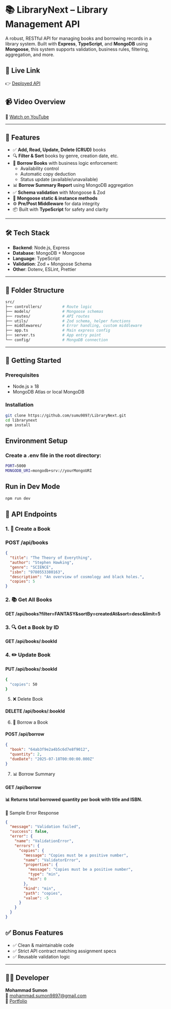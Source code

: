 # 📚 LibraryNext – Library Management API

A robust, RESTful API for managing books and borrowing records in a library system. Built with **Express**, **TypeScript**, and **MongoDB** using **Mongoose**, this system supports validation, business rules, filtering, aggregation, and more.

## 🔗 Live Link

👉 [Deployed API](https://your-deployment-link.com)

## 📹 Video Overview

🎥 [Watch on YouTube](https://your-video-link.com)

---

## 📑 Features

- ✅ **Add, Read, Update, Delete (CRUD)** books
- 🔍 **Filter & Sort** books by genre, creation date, etc.
- 📖 **Borrow Books** with business logic enforcement:
  - Availability control
  - Automatic copy deduction
  - Status update (available/unavailable)
- 📊 **Borrow Summary Report** using MongoDB aggregation
- ✅ **Schema validation** with Mongoose & Zod
- 🧠 **Mongoose static & instance methods**
- ⚙️ **Pre/Post Middleware** for data integrity
- 📦 Built with **TypeScript** for safety and clarity

---

## 🛠️ Tech Stack

- **Backend**: Node.js, Express
- **Database**: MongoDB + Mongoose
- **Language**: TypeScript
- **Validation**: Zod + Mongoose Schema
- **Other**: Dotenv, ESLint, Prettier

---

## 📁 Folder Structure

```bash
src/
├── controllers/         # Route logic  
├── models/              # Mongoose schemas  
├── routes/              # API routes  
├── utils/               # Zod schema, helper functions  
├── middlewares/         # Error handling, custom middleware  
├── app.ts               # Main express config  
├── server.ts            # App entry point  
└── config/              # MongoDB connection  
```

---

## 🚀 Getting Started

### Prerequisites

- Node.js ≥ 18
- MongoDB Atlas or local MongoDB

### Installation

```bash
git clone https://github.com/sumu9897/LibraryNext.git
cd librarynext
npm install
```

## Environment Setup

### Create a .env file in the root directory:

```bash
PORT=5000
MONGODB_URI=mongodb+srv://yourMongoURI
```
## Run in Dev Mode

```bash
npm run dev
```
## 📌 API Endpoints
### 1. 📘 Create a Book
### POST /api/books

```json 
{
  "title": "The Theory of Everything",
  "author": "Stephen Hawking",
  "genre": "SCIENCE",
  "isbn": "9780553380163",
  "description": "An overview of cosmology and black holes.",
  "copies": 5
}
```

### 2. 📚 Get All Books

#### GET /api/books?filter=FANTASY&sortBy=createdAt&sort=desc&limit=5

### 3. 🔍 Get a Book by ID

#### GET /api/books/:bookId

### 4. ✏️ Update Book

#### PUT /api/books/:bookId

```bash 
{
  "copies": 50
}
```
5. ❌ Delete Book

#### DELETE /api/books/:bookId

6. 📖 Borrow a Book

#### POST /api/borrow

```json
{
  "book": "64ab3f9e2a4b5c6d7e8f9012",
  "quantity": 2,
  "dueDate": "2025-07-18T00:00:00.000Z"
}
```
7. 📊 Borrow Summary

#### GET /api/borrow

#### 📊 Returns total borrowed quantity per book with title and ISBN.

🧪 Sample Error Response

```json
{
  "message": "Validation failed",
  "success": false,
  "error": {
    "name": "ValidationError",
    "errors": {
      "copies": {
        "message": "Copies must be a positive number",
        "name": "ValidatorError",
        "properties": {
          "message": "Copies must be a positive number",
          "type": "min",
          "min": 0
        },
        "kind": "min",
        "path": "copies",
        "value": -5
      }
    }
  }
}

```

## ✅ Bonus Features

- ✅ Clean & maintainable code  
- ✅ Strict API contract matching assignment specs  
- ✅ Reusable validation logic  


---

## 🧑‍💻 Developer

**Mohammad Sumon**  
📧 mohammad.sumon9897@gmail.com  
🔗 [Portfolio](https://mohammadsumon.netlify.app/)
